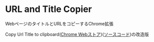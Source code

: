 # URL and Title Copier
WebページのタイトルとURLをコピーするChrome拡張

Copy Url Title to clipboard([Chrome Webストア](https://chrome.google.com/webstore/detail/copy-url-title-to-clipboa/fphedfdnajgljnfadpekgjglaemgkfgb))([ソースコード](https://github.com/ldong/copy_title_url))の改造版
